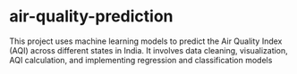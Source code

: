 # air-quality-prediction
This project uses machine learning models to predict the Air Quality Index (AQI) across different states in India. It involves data cleaning, visualization, AQI calculation, and implementing regression and classification models
